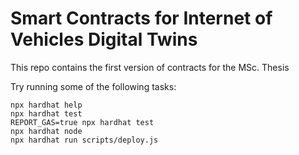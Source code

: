 # Smart Contracts for Internet of Vehicles Digital Twins 

This repo contains the first version of contracts for the MSc. Thesis 

Try running some of the following tasks:

```shell
npx hardhat help
npx hardhat test
REPORT_GAS=true npx hardhat test
npx hardhat node
npx hardhat run scripts/deploy.js
```
